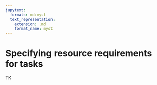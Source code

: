 ```yaml
---
jupytext:
  formats: md:myst
  text_representation:
    extension: .md
    format_name: myst
---
```


# Specifying resource requirements for tasks

TK
